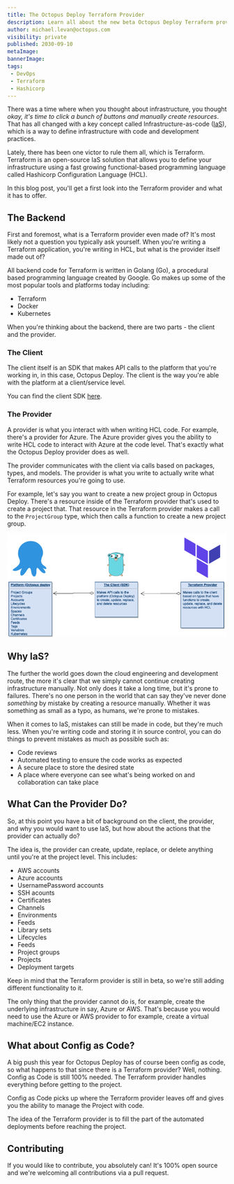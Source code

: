 ```yaml
---
title: The Octopus Deploy Terraform Provider
description: Learn all about the new beta Octopus Deploy Terraform provider
author: michael.levan@octopus.com
visibility: private
published: 2030-09-10
metaImage:
bannerImage:
tags:
 - DevOps
 - Terraform
 - Hashicorp
---
```


There was a time where when you thought about infrastructure, you thought *okay, it's time to click a bunch of buttons and manually create resources*. That has all changed with a key concept called Infrastructure-as-code ([IaS](https://searchitoperations.techtarget.com/definition/Infrastructure-as-Code-IAC#:~:text=Infrastructure%20as%20code%2C%20also%20referred,hardware%20devices%20and%20operating%20systems.)), which is a way to define infrastructure with code and development practices.

Lately, there has been one victor to rule them all, which is Terraform. Terraform is an open-source IaS solution that allows you to define your infrastructure using a fast growing functional-based programming language called Hashicorp Configuration Language (HCL).

In this blog post, you'll get a first look into the Terraform provider and what it has to offer.

## The Backend

First and foremost, what is a Terraform provider even made of? It's most likely not a question you typically ask yourself. When you're writing a Terraform application, you're writing in HCL, but what is the provider itself made out of?

All backend code for Terraform is written in Golang (Go), a procedural based programming language created by Google. Go makes up some of the most popular tools and platforms today including:

- Terraform
- Docker
- Kubernetes

When you're thinking about the backend, there are two parts - the client and the provider.

### The Client

The client itself is an SDK that makes API calls to the platform that you're working in, in this case, Octopus Deploy. The client is the way you're able with the platform at a client/service level. 

You can find the client SDK [here](https://github.com/OctopusDeploy/go-octopusdeploy).

### The Provider

A provider is what you interact with when writing HCL code. For example, there's a provider for Azure. The Azure provider gives you the ability to write HCL code to interact with Azure at the code level. That's exactly what the Octopus Deploy provider does as well.

The provider communicates with the client via calls based on packages, types, and models. The provider is what you write to actually write what Terraform resources you're going to use.

For example, let's say you want to create a new project group in Octopus Deploy. There's a resource inside of the Terraform provider that's used to create a project that. That resource in the Terraform provider makes a call to the `ProjectGroup` type, which then calls a function to create a new project group.

![](images/1.png)

## Why IaS?

The further the world goes down the cloud engineering and development route, the more it's clear that we simply cannot continue creating infrastructure manually. Not only does it take a long time, but it's prone to failures. There's no one person in the world that can say they've never done *something* by mistake by creating a resource manually. Whether it was something as small as a typo, as humans, we're prone to mistakes.

When it comes to IaS, mistakes can still be made in code, but they're much less. When you're writing code and storing it in source control, you can do things to prevent mistakes as much as possible such as:

- Code reviews
- Automated testing to ensure the code works as expected
- A secure place to store the desired state
- A place where everyone can see what's being worked on and collaboration can take place

## What Can the Provider Do?

So, at this point you have a bit of background on the client, the provider, and why you would want to use IaS, but how about the actions that the provider can actually do?

The idea is, the provider can create, update, replace, or delete anything until you're at the project level. This includes:

- AWS accounts
- Azure accounts
- UsernamePassword accounts
- SSH acounts
- Certificates
- Channels
- Environments
- Feeds
- Library sets
- Lifecycles
- Feeds
- Project groups
- Projects
- Deployment targets

Keep in mind that the Terraform provider is still in beta, so we're still adding different functionality to it.

The only thing that the provider cannot do is, for example, create the underlying infrastructure in say, Azure or AWS. That's because you would need to use the Azure or AWS provider to for example, create a virtual machine/EC2 instance.

## What about Config as Code?

A big push this year for Octopus Deploy has of course been config as code, so what happens to that since there is a Terraform provider? Well, nothing. Config as Code is still 100% needed. The Terraform provider handles everything before getting to the project.

Config as Code picks up where the Terraform provider leaves off and gives you the ability to manage the Project with code. 

The idea of the Terraform provider is to fill the part of the automated deployments before reaching the project.

## Contributing

If you would like to contribute, you absolutely can! It's 100% open source and we're welcoming all contributions via a pull request.